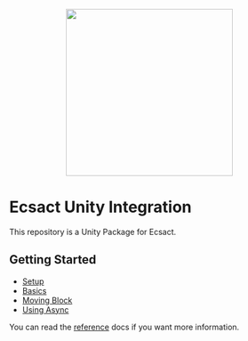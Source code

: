 
<p align="center">
 <img src="https://ecsact.dev/external/ecsact_logo/ecsact-color.png" width="300" />
</p>

# Ecsact Unity Integration

This repository is a Unity Package for Ecsact.

## Getting Started

* [Setup](https://ecsact.dev/start/unity)
* [Basics](https://ecsact.dev/start/tutorials/unity/basic-example)
* [Moving Block](https://ecsact.dev/start/tutorials/unity/moving-block)
* [Using Async](https://ecsact.dev/start/tutorials/unity/using-async)

You can read the [reference](https://ecsact.dev/reference/ecsact_unity) docs if you want more information.
